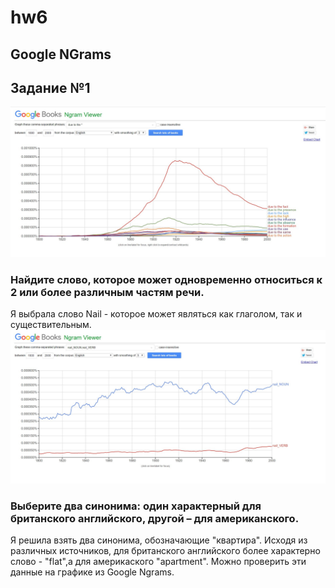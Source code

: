 # hw6
## Google NGrams ##
## Задание №1 ##
![](https://github.com/Alla-zalozhkova/hw6/blob/master/NTVTahdZZYc.jpg)
### Найдите слово, которое может одновременно относиться к 2 или более различным частям речи. ###
Я выбрала слово Nail - которое может являться как глаголом, так и существительным. 
![](https://github.com/Alla-zalozhkova/hw6/blob/master/og6hW6Jr030.jpg) 
### Выберите два синонима: один характерный для британского английского, другой – для американского. ### 
Я решила взять два синонима, обозначающие "квартира". Исходя из различных источников, для британского английского более характерно слово - "flat",а для америкаского "apartment". Можно проверить эти данные на графике из Google Ngrams. 
![]()


